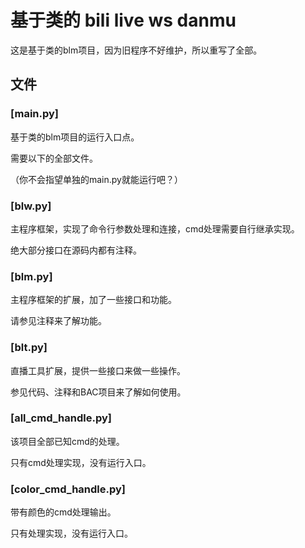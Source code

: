 # 基于类的 bili live ws danmu

这是基于类的blm项目，因为旧程序不好维护，所以重写了全部。

## 文件

### [main.py]

基于类的blm项目的运行入口点。

需要以下的全部文件。

（你不会指望单独的main.py就能运行吧？）

### [blw.py]

主程序框架，实现了命令行参数处理和连接，cmd处理需要自行继承实现。

绝大部分接口在源码内都有注释。

### [blm.py]

主程序框架的扩展，加了一些接口和功能。

请参见注释来了解功能。

### [blt.py]

直播工具扩展，提供一些接口来做一些操作。

参见代码、注释和BAC项目来了解如何使用。

### [all_cmd_handle.py]

该项目全部已知cmd的处理。

只有cmd处理实现，没有运行入口。

### [color_cmd_handle.py]

带有颜色的cmd处理输出。

只有处理实现，没有运行入口。
